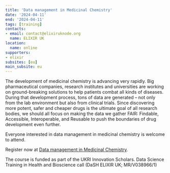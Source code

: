 ```yaml
---
title: 'Data management in Medicinal Chemistry'
date: '2024-04-11'
end: '2024-04-11'
tags: [training]
contacts:
- email: contact@elixiruknode.org
  name: ELIXIR UK
location:
  name: online
supporters:
- elixir
subsites: [eu]
main_subsite: eu
---
```


The development of medicinal chemistry is advancing very rapidly. Big pharmaceutical companies, research institutes and universities are working on ground-breaking solutions to help patients combat all kinds of 
diseases. During that development process, tons of data are generated – not only from the lab environment but also from clinical trials. Since discovering more potent, safer and cheaper drugs is the ultimate goal 
of all research bodies, we should all focus on making the data we gather FAIR: Findable, Accessible, Interoperable, and Reusable to push the boundaries of drug development even further.

Everyone interested in data management in medicinal chemistry is welcome to attend.

Register now at [Data management in Medicinal Chemistry](https://elixiruknode.org/news/2024/data-management-medicinal-chemistry/).

The course is funded as part of the UKRI Innovation Scholars. Data Science Training in Health and Bioscience call (DaSH ELIXIR UK; MR/V038966/1)
